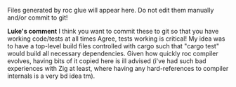 Files generated by roc glue will appear here. Do not edit them manually and/or commit to git!

**Luke's comment** I think you want to commit these to git so that you have working code/tests at all times
Agree, tests working is critical! My idea was to have a top-level build files controlled with cargo such that "cargo test" would build all necessary dependencies. Given how quickly roc compiler evolves, having bits of it copied here is ill advised (i've had such bad experiences with Zig at least, where having any hard-references to compiler internals is a very bd idea tm).

